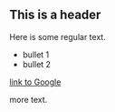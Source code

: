 ## This is a header

Here is some regular text.

 * bullet 1
 * bullet 2

[link to Google](http://www.google.com)

more text.